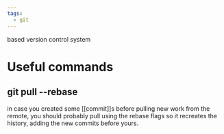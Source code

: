 ```yaml
---
tags:
  - git
---
```


based version control system

# Useful commands
## git pull --rebase
in case you created some [[commit]]s before pulling new work from the remote, you should probably pull using the rebase flags so it recreates the history, adding the new commits before yours.